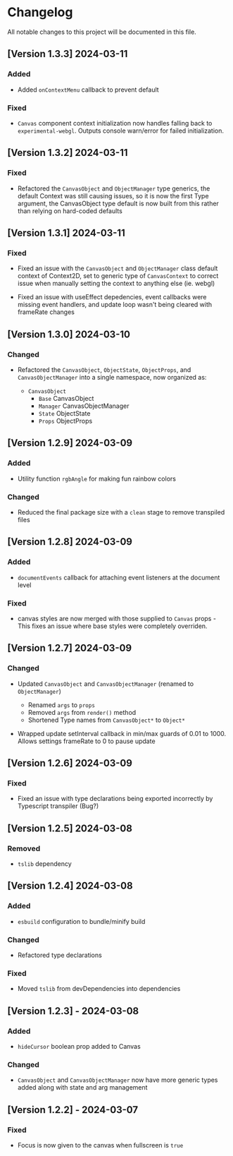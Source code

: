 # Changelog

All notable changes to this project will be documented in this file.

<!-- ## [Unreleased]
## [Version x.x.x] - YYYY-MM-DD

### Added

- [Feature 1]
- [Feature 2]

### Changed

- [Change 1]
- [Change 2]

### Deprecated

- [Deprecation 1]
- [Deprecation 2]

### Removed

- [Removal 1]
- [Removal 2]

### Fixed

- [Bug fix 1]
- [Bug fix 2] -->

## [Version 1.3.3] 2024-03-11

### Added

- Added `onContextMenu` callback to prevent default

### Fixed

- `Canvas` component context initialization now handles falling back to `experimental-webgl`. Outputs console warn/error for failed initialization.

## [Version 1.3.2] 2024-03-11

### Fixed

- Refactored the `CanvasObject` and `ObjectManager` type generics, the default Context was still causing issues, so it is now the first Type argument, the CanvasObject type default is now built from this rather than relying on hard-coded defaults

## [Version 1.3.1] 2024-03-11

### Fixed

- Fixed an issue with the `CanvasObject` and `ObjectManager` class default context of Context2D, set to generic type of `CanvasContext` to correct issue when manually setting the context to anything else (ie. webgl)

- Fixed an issue with useEffect depedencies, event callbacks were missing event handlers, and update loop wasn't being cleared with frameRate changes

## [Version 1.3.0] 2024-03-10

### Changed

- Refactored the `CanvasObject`, `ObjectState`, `ObjectProps`, and `CanvasObjectManager` into a single namespace, now organized as:

  - `CanvasObject`
    - `Base` CanvasObject
    - `Manager` CanvasObjectManager
    - `State` ObjectState
    - `Props` ObjectProps

## [Version 1.2.9] 2024-03-09

### Added

- Utility function `rgbAngle` for making fun rainbow colors

### Changed

- Reduced the final package size with a `clean` stage to remove transpiled files

## [Version 1.2.8] 2024-03-09

### Added

- `documentEvents` callback for attaching event listeners at the document level

### Fixed

- canvas styles are now merged with those supplied to `Canvas` props - This fixes an issue where base styles were completely overriden.

## [Version 1.2.7] 2024-03-09

### Changed

- Updated `CanvasObject` and `CanvasObjectManager` (renamed to `ObjectManager`)

  - Renamed `args` to `props`
  - Removed `args` from `render()` method
  - Shortened Type names from `CanvasObject*` to `Object*`

- Wrapped update setInterval callback in min/max guards of 0.01 to 1000. Allows settings frameRate to 0 to pause update

## [Version 1.2.6] 2024-03-09

### Fixed

- Fixed an issue with type declarations being exported incorrectly by Typescript transpiler (Bug?)

## [Version 1.2.5] 2024-03-08

### Removed

- `tslib` dependency

## [Version 1.2.4] 2024-03-08

### Added

- `esbuild` configuration to bundle/minify build

### Changed

- Refactored type declarations

### Fixed

- Moved `tslib` from devDependencies into dependencies

## [Version 1.2.3] - 2024-03-08

### Added

- `hideCursor` boolean prop added to Canvas

### Changed

- `CanvasObject` and `CanvasObjectManager` now have more generic types added along with state and arg management

## [Version 1.2.2] - 2024-03-07

### Fixed

- Focus is now given to the canvas when fullscreen is `true`
